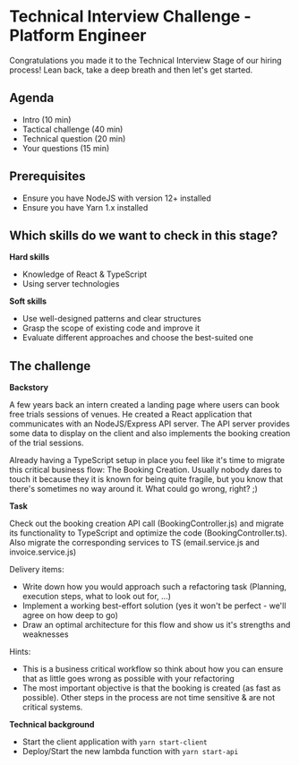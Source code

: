 # Technical Interview Challenge - Platform Engineer

Congratulations you made it to the Technical Interview Stage of our hiring process! Lean back, take a deep breath and then let's get started.

## Agenda

- Intro (10 min)
- Tactical challenge (40 min)
- Technical question (20 min)
- Your questions (15 min)

## Prerequisites

- Ensure you have NodeJS with version 12+ installed
- Ensure you have Yarn 1.x installed

## Which skills do we want to check in this stage?

**Hard skills**

- Knowledge of React & TypeScript
- Using server technologies

**Soft skills**

- Use well-designed patterns and clear structures
- Grasp the scope of existing code and improve it
- Evaluate different approaches and choose the best-suited one

## The challenge

**Backstory**

A few years back an intern created a landing page where users can book free trials sessions of venues.
He created a React application that communicates with an NodeJS/Express API server. The API server provides some data to 
display on the client and also implements the booking creation of the trial sessions.

Already having a TypeScript setup in place you feel like it's time to migrate this critical business flow: The Booking Creation.
Usually nobody dares to touch it because they it is known for being quite fragile, but you know that there's sometimes no way around it.
What could go wrong, right? ;)

**Task**

Check out the booking creation API call (BookingController.js) and migrate its functionality to TypeScript and optimize the code (BookingController.ts).
Also migrate the corresponding services to TS (email.service.js and invoice.service.js)

Delivery items:
- Write down how you would approach such a refactoring task (Planning, execution steps, what to look out for, ...)
- Implement a working best-effort solution (yes it won't be perfect - we'll agree on how deep to go)
- Draw an optimal architecture for this flow and show us it's strengths and weaknesses

Hints:
- This is a business critical workflow so think about how you can ensure that as little goes wrong as possible with your refactoring
- The most important objective is that the booking is created (as fast as possible). Other steps in the process are not time sensitive & are not critical systems.

**Technical background**

- Start the client application with `yarn start-client`
- Deploy/Start the new lambda function with `yarn start-api`
